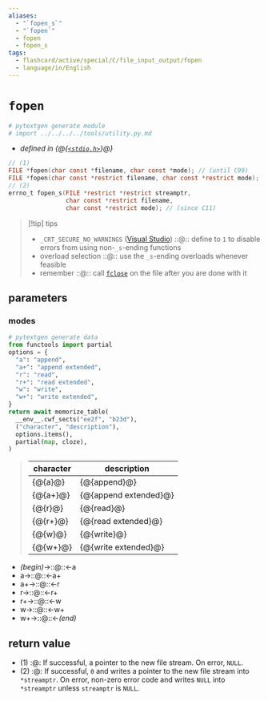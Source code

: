```yaml
---
aliases:
  - "`fopen_s`"
  - "`fopen`"
  - fopen
  - fopen_s
tags:
  - flashcard/active/special/C/file_input_output/fopen
  - language/in/English
---
```


# `fopen`

```Python
# pytextgen generate module
# import ../../../../tools/utility.py.md
```

- _defined in {@{[`<stdio.h>`](../../../general/C%20file%20input_output.md)}@}_ <!--SR:!2026-07-22,804,330-->

```C
// (1)
FILE *fopen(char const *filename, char const *mode); // (until C99)
FILE *fopen(char const *restrict filename, char const *restrict mode); // (since C99)
// (2)
errno_t fopen_s(FILE *restrict *restrict streamptr,
                char const *restrict filename,
                char const *restrict mode); // (since C11)
```

> [!tip] tips
>
> - `_CRT_SECURE_NO_WARNINGS` ([Visual Studio](Visual%20Studio.md)) ::@:: define to `1` to disable errors from using non-`_s`-ending functions <!--SR:!2025-07-18,499,310!2026-09-30,861,330-->
> - overload selection ::@:: use the `_s`-ending overloads whenever feasible <!--SR:!2031-01-17,2095,397!2025-10-10,460,381-->
> - remember ::@:: call [`fclose`](fclose.md) on the file after you are done with it <!--SR:!2028-11-04,1425,377!2029-11-28,1639,381-->

## parameters

### modes

```Python
# pytextgen generate data
from functools import partial
options = {
  "a": "append",
  "a+": "append extended",
  "r": "read",
  "r+": "read extended",
  "w": "write",
  "w+": "write extended",
}
return await memorize_table(
  __env__.cwf_sects("ee2f", "b23d"),
  ("character", "description"),
  options.items(),
  partial(map, cloze),
)
```

<!--pytextgen generate section="ee2f"--><!-- The following content is generated at 2023-08-25T12:57:43.306675+08:00. Any edits will be overridden! -->

> | character | description |
> |-|-|
> | {@{a}@} | {@{append}@} |
> | {@{a+}@} | {@{append extended}@} |
> | {@{r}@} | {@{read}@} |
> | {@{r+}@} | {@{read extended}@} |
> | {@{w}@} | {@{write}@} |
> | {@{w+}@} | {@{write extended}@} | <!--SR:!2026-06-08,769,330!2026-09-09,840,330!2026-05-10,745,330!2026-10-16,874,330!2026-04-11,722,330!2026-03-03,690,330!2026-09-22,853,330!2026-02-22,683,330!2026-07-19,801,330!2026-04-20,728,330!2025-09-13,514,310!2026-06-26,783,330-->

<!--/pytextgen-->

<!--pytextgen generate section="b23d"--><!-- The following content is generated at 2024-01-04T20:17:58.525781+08:00. Any edits will be overridden! -->

- _(begin)_→::@::←a <!--SR:!2026-05-09,744,330!2026-04-30,737,330-->
- a→::@::←a+ <!--SR:!2026-06-27,784,330!2026-05-19,752,330-->
- a+→::@::←r <!--SR:!2026-08-14,823,330!2025-09-04,507,310-->
- r→::@::←r+ <!--SR:!2026-05-21,754,330!2026-08-13,822,330-->
- r+→::@::←w <!--SR:!2026-02-10,673,330!2026-06-09,769,330-->
- w→::@::←w+ <!--SR:!2026-08-30,836,330!2026-07-03,788,330-->
- w+→::@::←_(end)_ <!--SR:!2026-07-18,800,330!2026-08-09,818,330-->

<!--/pytextgen-->

## return value

- (1) :@: If successful, a pointer to the new file stream. On error, `NULL`. <!--SR:!2028-12-06,1308,290-->
- (2) :@: If successful, `0` and writes a pointer to the new file stream into `*streamptr`. On error, non-zero error code and writes `NULL` into `*streamptr` unless `streamptr` is `NULL`. <!--SR:!2027-07-26,860,250-->
